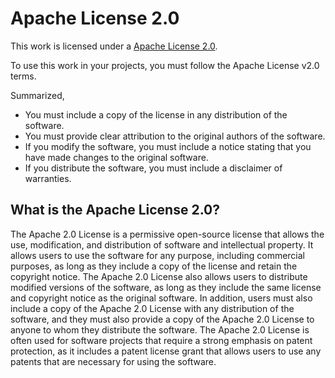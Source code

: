 <!--Title start

# Apache v2 template

This template is licensed under the MIT license (https://choosealicense.com/licenses/mit/).

The MIT License is a permissive open-source license that allows you to use this template for any purpose, including commercial purposes, as long as you include a copy of the license and retain the copyright notice. You can also modify and distribute the template, as long as you include the same license and copyright notice as the original template. You are not required to share your modifications or derivative works with others. You are free to use this template in your own projects without any limitations.

Title end-->

<!--Start template-->

# Apache License 2.0

This work is licensed under a [Apache License 2.0](https://www.apache.org/licenses/LICENSE-2.0).

<!--Alternatively, you can link it to your LICENSE file-->

To use this work in your projects, you must follow the Apache License v2.0 terms.

Summarized,

- You must include a copy of the license in any distribution of the software.
- You must provide clear attribution to the original authors of the software.
- If you modify the software, you must include a notice stating that you have made changes to the original software.
- If you distribute the software, you must include a disclaimer of warranties.

## What is the Apache License 2.0?

The Apache 2.0 License is a permissive open-source license that allows the use, modification, and distribution of software and intellectual property. It allows users to use the software for any purpose, including commercial purposes, as long as they include a copy of the license and retain the copyright notice. The Apache 2.0 License also allows users to distribute modified versions of the software, as long as they include the same license and copyright notice as the original software. In addition, users must also include a copy of the Apache 2.0 License with any distribution of the software, and they must also provide a copy of the Apache 2.0 License to anyone to whom they distribute the software. The Apache 2.0 License is often used for software projects that require a strong emphasis on patent protection, as it includes a patent license grant that allows users to use any patents that are necessary for using the software.

<!--End template-->

